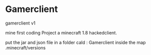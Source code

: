 # Gamerclient
gamerclient v1

mine first coding Project a minecraft 1.8 hackedclient.

put the jar and json file in a folder cald : Gamerclient
inside the map .minecraft/versions
